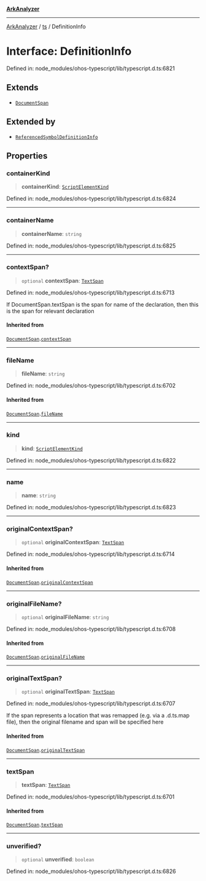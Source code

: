 [**ArkAnalyzer**](../../../../README.md)

***

[ArkAnalyzer](../../../../globals.md) / [ts](../README.md) / DefinitionInfo

# Interface: DefinitionInfo

Defined in: node\_modules/ohos-typescript/lib/typescript.d.ts:6821

## Extends

- [`DocumentSpan`](DocumentSpan.md)

## Extended by

- [`ReferencedSymbolDefinitionInfo`](ReferencedSymbolDefinitionInfo.md)

## Properties

### containerKind

> **containerKind**: [`ScriptElementKind`](../enumerations/ScriptElementKind.md)

Defined in: node\_modules/ohos-typescript/lib/typescript.d.ts:6824

***

### containerName

> **containerName**: `string`

Defined in: node\_modules/ohos-typescript/lib/typescript.d.ts:6825

***

### contextSpan?

> `optional` **contextSpan**: [`TextSpan`](TextSpan.md)

Defined in: node\_modules/ohos-typescript/lib/typescript.d.ts:6713

If DocumentSpan.textSpan is the span for name of the declaration,
then this is the span for relevant declaration

#### Inherited from

[`DocumentSpan`](DocumentSpan.md).[`contextSpan`](DocumentSpan.md#contextspan)

***

### fileName

> **fileName**: `string`

Defined in: node\_modules/ohos-typescript/lib/typescript.d.ts:6702

#### Inherited from

[`DocumentSpan`](DocumentSpan.md).[`fileName`](DocumentSpan.md#filename)

***

### kind

> **kind**: [`ScriptElementKind`](../enumerations/ScriptElementKind.md)

Defined in: node\_modules/ohos-typescript/lib/typescript.d.ts:6822

***

### name

> **name**: `string`

Defined in: node\_modules/ohos-typescript/lib/typescript.d.ts:6823

***

### originalContextSpan?

> `optional` **originalContextSpan**: [`TextSpan`](TextSpan.md)

Defined in: node\_modules/ohos-typescript/lib/typescript.d.ts:6714

#### Inherited from

[`DocumentSpan`](DocumentSpan.md).[`originalContextSpan`](DocumentSpan.md#originalcontextspan)

***

### originalFileName?

> `optional` **originalFileName**: `string`

Defined in: node\_modules/ohos-typescript/lib/typescript.d.ts:6708

#### Inherited from

[`DocumentSpan`](DocumentSpan.md).[`originalFileName`](DocumentSpan.md#originalfilename)

***

### originalTextSpan?

> `optional` **originalTextSpan**: [`TextSpan`](TextSpan.md)

Defined in: node\_modules/ohos-typescript/lib/typescript.d.ts:6707

If the span represents a location that was remapped (e.g. via a .d.ts.map file),
then the original filename and span will be specified here

#### Inherited from

[`DocumentSpan`](DocumentSpan.md).[`originalTextSpan`](DocumentSpan.md#originaltextspan)

***

### textSpan

> **textSpan**: [`TextSpan`](TextSpan.md)

Defined in: node\_modules/ohos-typescript/lib/typescript.d.ts:6701

#### Inherited from

[`DocumentSpan`](DocumentSpan.md).[`textSpan`](DocumentSpan.md#textspan)

***

### unverified?

> `optional` **unverified**: `boolean`

Defined in: node\_modules/ohos-typescript/lib/typescript.d.ts:6826
